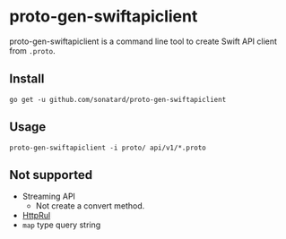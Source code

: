 # proto-gen-swiftapiclient

proto-gen-swiftapiclient is a command line tool to create Swift API client from `.proto`.

## Install

```console
go get -u github.com/sonatard/proto-gen-swiftapiclient
```

## Usage

```console
proto-gen-swiftapiclient -i proto/ api/v1/*.proto
```

## Not supported

-	Streaming API
	-	Not create a convert method.
-	[HttpRul](https://cloud.google.com/endpoints/docs/grpc-service-config/reference/rpc/google.api#google.api.HttpRule)
-	`map` type query string

